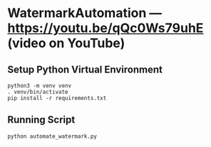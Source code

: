 # WatermarkAutomation — https://youtu.be/qQc0Ws79uhE (video on YouTube)


## Setup Python Virtual Environment
```buildoutcfg
python3 -m venv venv
. venv/bin/activate
pip install -r requirements.txt
```
## Running Script

```buildoutcfg
python automate_watermark.py
```
